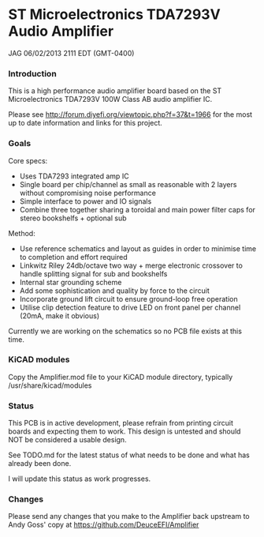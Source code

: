 # ST Microelectronics TDA7293V Audio Amplifier

JAG 06/02/2013 2111 EDT (GMT-0400)

### Introduction

This is a high performance audio amplifier board based on the ST Microelectronics TDA7293V 100W Class AB audio amplifier IC.

Please see http://forum.diyefi.org/viewtopic.php?f=37&t=1966 for the most up to date information and links for this project.

### Goals

Core specs:

 * Uses TDA7293 integrated amp IC
 * Single board per chip/channel as small as reasonable with 2 layers without compromising noise performance
 * Simple interface to power and IO signals
 * Combine three together sharing a toroidal and main power filter caps for stereo bookshelfs + optional sub

Method:

 * Use reference schematics and layout as guides in order to minimise time to completion and effort required
 * Linkwitz Riley 24db/octave two way + merge electronic crossover to handle splitting signal for sub and bookshelfs
 * Internal star grounding scheme
 * Add some sophistication and quality by force to the circuit
 * Incorporate ground lift circuit to ensure ground-loop free operation
 * Utilise clip detection feature to drive LED on front panel per channel (20mA, make it obvious) 

Currently we are working on the schematics so no PCB file exists at this time.

### KiCAD modules

Copy the Amplifier.mod file to your KiCAD module directory, typically /usr/share/kicad/modules
 
### Status

This PCB is in active development, please refrain from printing circuit boards and expecting them to work.
This design is untested and should NOT be considered a usable design.

See TODO.md for the latest status of what needs to be done and what has already been done.

I will update this status as work progresses.

### Changes

Please send any changes that you make to the Amplifier back upstream to Andy Goss' copy at https://github.com/DeuceEFI/Amplifier

